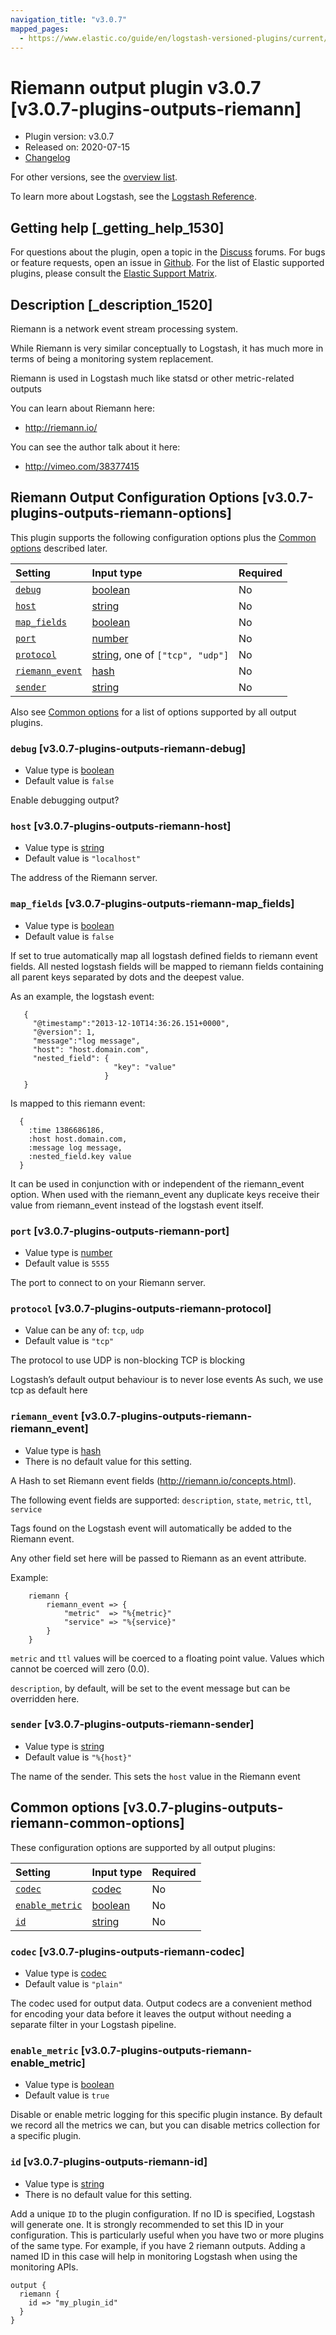 ```yaml
---
navigation_title: "v3.0.7"
mapped_pages:
  - https://www.elastic.co/guide/en/logstash-versioned-plugins/current/v3.0.7-plugins-outputs-riemann.html
---
```


# Riemann output plugin v3.0.7 [v3.0.7-plugins-outputs-riemann]

* Plugin version: v3.0.7
* Released on: 2020-07-15
* [Changelog](https://github.com/logstash-plugins/logstash-output-riemann/blob/v3.0.7/CHANGELOG.md)

For other versions, see the [overview list](output-riemann-index.md).

To learn more about Logstash, see the [Logstash Reference](https://www.elastic.co/guide/en/logstash/current/index.html).

## Getting help [_getting_help_1530]

For questions about the plugin, open a topic in the [Discuss](http://discuss.elastic.co) forums. For bugs or feature requests, open an issue in [Github](https://github.com/logstash-plugins/logstash-output-riemann). For the list of Elastic supported plugins, please consult the [Elastic Support Matrix](https://www.elastic.co/support/matrix#matrix_logstash_plugins).

## Description [_description_1520]

Riemann is a network event stream processing system.

While Riemann is very similar conceptually to Logstash, it has much more in terms of being a monitoring system replacement.

Riemann is used in Logstash much like statsd or other metric-related outputs

You can learn about Riemann here:

* <http://riemann.io/>

You can see the author talk about it here:

* <http://vimeo.com/38377415>

## Riemann Output Configuration Options [v3.0.7-plugins-outputs-riemann-options]

This plugin supports the following configuration options plus the [Common options](v3-0-7-plugins-outputs-riemann.md#v3.0.7-plugins-outputs-riemann-common-options) described later.

| Setting | Input type | Required |
| :- | :- | :- |
| [`debug`](v3-0-7-plugins-outputs-riemann.md#v3.0.7-plugins-outputs-riemann-debug) | [boolean](/lsr/value-types.md#boolean) | No |
| [`host`](v3-0-7-plugins-outputs-riemann.md#v3.0.7-plugins-outputs-riemann-host) | [string](/lsr/value-types.md#string) | No |
| [`map_fields`](v3-0-7-plugins-outputs-riemann.md#v3.0.7-plugins-outputs-riemann-map_fields) | [boolean](/lsr/value-types.md#boolean) | No |
| [`port`](v3-0-7-plugins-outputs-riemann.md#v3.0.7-plugins-outputs-riemann-port) | [number](/lsr/value-types.md#number) | No |
| [`protocol`](v3-0-7-plugins-outputs-riemann.md#v3.0.7-plugins-outputs-riemann-protocol) | [string](/lsr/value-types.md#string), one of `["tcp", "udp"]` | No |
| [`riemann_event`](v3-0-7-plugins-outputs-riemann.md#v3.0.7-plugins-outputs-riemann-riemann_event) | [hash](/lsr/value-types.md#hash) | No |
| [`sender`](v3-0-7-plugins-outputs-riemann.md#v3.0.7-plugins-outputs-riemann-sender) | [string](/lsr/value-types.md#string) | No |

Also see [Common options](v3-0-7-plugins-outputs-riemann.md#v3.0.7-plugins-outputs-riemann-common-options) for a list of options supported by all output plugins.

### `debug` [v3.0.7-plugins-outputs-riemann-debug]

* Value type is [boolean](/lsr/value-types.md#boolean)
* Default value is `false`

Enable debugging output?

### `host` [v3.0.7-plugins-outputs-riemann-host]

* Value type is [string](/lsr/value-types.md#string)
* Default value is `"localhost"`

The address of the Riemann server.

### `map_fields` [v3.0.7-plugins-outputs-riemann-map_fields]

* Value type is [boolean](/lsr/value-types.md#boolean)
* Default value is `false`

If set to true automatically map all logstash defined fields to riemann event fields. All nested logstash fields will be mapped to riemann fields containing all parent keys separated by dots and the deepest value.

As an example, the logstash event:

```
   {
     "@timestamp":"2013-12-10T14:36:26.151+0000",
     "@version": 1,
     "message":"log message",
     "host": "host.domain.com",
     "nested_field": {
                       "key": "value"
                     }
   }
```

Is mapped to this riemann event:

```
  {
    :time 1386686186,
    :host host.domain.com,
    :message log message,
    :nested_field.key value
  }
```

It can be used in conjunction with or independent of the riemann\_event option. When used with the riemann\_event any duplicate keys receive their value from riemann\_event instead of the logstash event itself.

### `port` [v3.0.7-plugins-outputs-riemann-port]

* Value type is [number](/lsr/value-types.md#number)
* Default value is `5555`

The port to connect to on your Riemann server.

### `protocol` [v3.0.7-plugins-outputs-riemann-protocol]

* Value can be any of: `tcp`, `udp`
* Default value is `"tcp"`

The protocol to use UDP is non-blocking TCP is blocking

Logstash’s default output behaviour is to never lose events As such, we use tcp as default here

### `riemann_event` [v3.0.7-plugins-outputs-riemann-riemann_event]

* Value type is [hash](/lsr/value-types.md#hash)
* There is no default value for this setting.

A Hash to set Riemann event fields (<http://riemann.io/concepts.html>).

The following event fields are supported: `description`, `state`, `metric`, `ttl`, `service`

Tags found on the Logstash event will automatically be added to the Riemann event.

Any other field set here will be passed to Riemann as an event attribute.

Example:

```
    riemann {
        riemann_event => {
            "metric"  => "%{metric}"
            "service" => "%{service}"
        }
    }
```

`metric` and `ttl` values will be coerced to a floating point value. Values which cannot be coerced will zero (0.0).

`description`, by default, will be set to the event message but can be overridden here.

### `sender` [v3.0.7-plugins-outputs-riemann-sender]

* Value type is [string](/lsr/value-types.md#string)
* Default value is `"%{host}"`

The name of the sender. This sets the `host` value in the Riemann event

## Common options [v3.0.7-plugins-outputs-riemann-common-options]

These configuration options are supported by all output plugins:

| Setting | Input type | Required |
| :- | :- | :- |
| [`codec`](v3-0-7-plugins-outputs-riemann.md#v3.0.7-plugins-outputs-riemann-codec) | [codec](/lsr/value-types.md#codec) | No |
| [`enable_metric`](v3-0-7-plugins-outputs-riemann.md#v3.0.7-plugins-outputs-riemann-enable_metric) | [boolean](/lsr/value-types.md#boolean) | No |
| [`id`](v3-0-7-plugins-outputs-riemann.md#v3.0.7-plugins-outputs-riemann-id) | [string](/lsr/value-types.md#string) | No |

### `codec` [v3.0.7-plugins-outputs-riemann-codec]

* Value type is [codec](/lsr/value-types.md#codec)
* Default value is `"plain"`

The codec used for output data. Output codecs are a convenient method for encoding your data before it leaves the output without needing a separate filter in your Logstash pipeline.

### `enable_metric` [v3.0.7-plugins-outputs-riemann-enable_metric]

* Value type is [boolean](/lsr/value-types.md#boolean)
* Default value is `true`

Disable or enable metric logging for this specific plugin instance. By default we record all the metrics we can, but you can disable metrics collection for a specific plugin.

### `id` [v3.0.7-plugins-outputs-riemann-id]

* Value type is [string](/lsr/value-types.md#string)
* There is no default value for this setting.

Add a unique `ID` to the plugin configuration. If no ID is specified, Logstash will generate one. It is strongly recommended to set this ID in your configuration. This is particularly useful when you have two or more plugins of the same type. For example, if you have 2 riemann outputs. Adding a named ID in this case will help in monitoring Logstash when using the monitoring APIs.

```
output {
  riemann {
    id => "my_plugin_id"
  }
}
```
